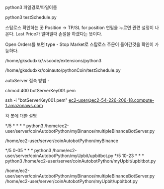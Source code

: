 python3 파일경로/파일이름


python3 testSchedule.py 




스탑로스 확인하는 곳
Position -> TP/SL for position
연필을 누르면 관련 설정이 나온다.
Last Price가 얼마일때 손절을 하겠다는 뜻이다.


Open Orders를 보면 
type - Stop Market로 스탑로스 주문이 들어간것을 확인이 가능하다.


/home/gksdudxkr/.vscode/extensions/python3

/home/gksdudxkr/coinauto/pythonCoin/testSchedule.py 



autoServer 접속 방법 - 

chmod 400 botServerKey001.pem

ssh -i "botServerKey001.pem" ec2-user@ec2-54-226-206-18.compute-1.amazonaws.com



각 봇에 대한 설명

*/5 * * * * python3 /home/ec2-user/server/coinAutobotPython/myBinance/multipleBinanceBotServer.py

/home/ec2-user/server/coinAutobotPython/myBinance

*/5 0-05 * * * python3 /home/ec2-user/server/coinAutobotPython/myUpbit/upbitbot.py
*/5 10-23 * * * python3 /home/ec2-user/server/coinAutobotPython/myUpbit/upbitbot.py





/home/ec2-user/server/coinAutobotPython/myBinance/multipleBinanceBotServer.py
/home/ec2-user/server/coinAutobotPython/myUpbit/upbitbot.py